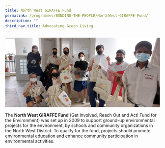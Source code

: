 ```yaml
---
title: North West GIRAFFE Fund
permalink: /programmes/BONDING-THE-PEOPLE/NorthWest-GIRAFFE-Fund/
description: ""
third_nav_title: Advocating Green Living
---
```

![](/images/Programmes/Green%20Living/Giraffe%201.jpg)

The **North West GIRAFFE Fund** (Get Involved, Reach Out and Act! Fund for the Environment) was set up in 2009 to support ground-up environmental projects for the environment, by schools and community organizations in the North West District. To qualify for the fund, projects should promote environmental education and enhance community participation in environmental activities.
